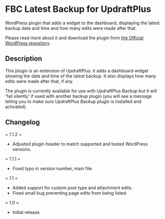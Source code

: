 # FBC Latest Backup for UpdraftPlus

WordPress plugin that adds a widget to the dashboard, displaying the latest backup date and time and how many edits were made after that.

Please read more about it and download the plugin from [the Official WordPress repository](https://wordpress.org/plugins/fbc-latest-backup-for-updraftplus/).

## Description

This plugin is an extension of UpdraftPlus: it adds a dashboard widget showing the date and time of the latest backup. It also displays how many edits were made after that, if any.

The plugin is currently available for use with UpdraftPlus Backup but it will 'fail silently' if used with another backup plugin (you will see a message telling you to make sure UpdraftPlus Backup plugin is installed and activated).

## Changelog

= 1.1.2 =
* Adjusted plugin header to match supported and tested WordPress versions.

= 1.1.1 =
* Fixed typo in version number, main file.

= 1.1 =
* Added support for custom post type and attachment edits.
* Fixed small bug preventing page edits from being listed.

= 1.0 =
* Initial release.
